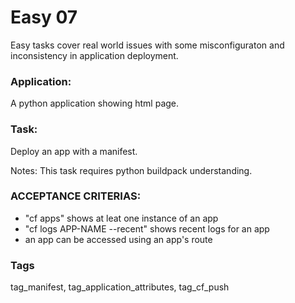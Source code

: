 # Easy 07
Easy tasks cover real world issues with some misconfiguraton 
and inconsistency in application deployment.

### Application:
A python application showing html page. 

### Task:
Deploy an app with a manifest.

Notes: This task requires python buildpack understanding.

### ACCEPTANCE CRITERIAS:
- "cf apps" shows at leat one instance of an app
- "cf logs APP-NAME --recent" shows recent logs for an app
- an app can be accessed using an app's route

### Tags
tag_manifest, tag_application_attributes, tag_cf_push



